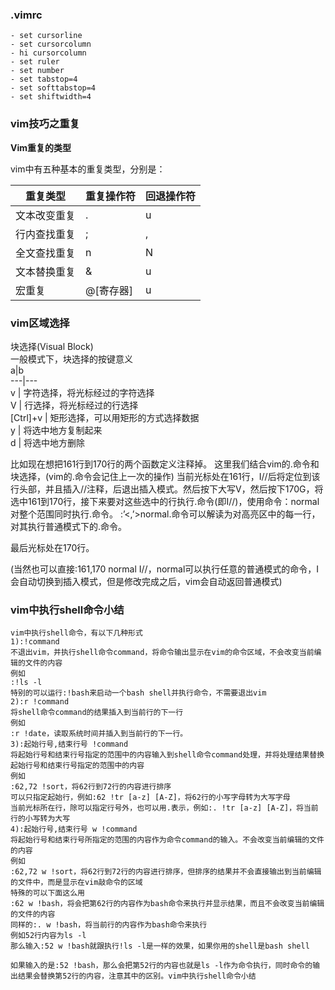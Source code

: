 ### .vimrc
	
	- set cursorline
	- set cursorcolumn
	- hi cursorcolumn
	- set ruler
	- set number
	- set tabstop=4
	- set softtabstop=4
	- set shiftwidth=4

### vim技巧之重复

**Vim重复的类型**

vim中有五种基本的重复类型，分别是：

重复类型|重复操作符|回退操作符
---|---|---
文本改变重复|.|u
行内查找重复|;|,
全文查找重复|n|N
文本替换重复|&|u
宏重复|@[寄存器]|u

### vim区域选择

块选择(Visual Block)  
一般模式下，块选择的按键意义  
a|b  
---|---  
v | 字符选择，将光标经过的字符选择  
V | 行选择，将光标经过的行选择  
[Ctrl]+v | 矩形选择，可以用矩形的方式选择数据  
y | 将选中地方复制起来  
d | 将选中地方删除  
 
比如现在想把161行到170行的两个函数定义注释掉。
这里我们结合vim的.命令和块选择，(vim的.命令会记住上一次的操作)
当前光标处在161行，I//<ESC>后将定位到该行头部，并且插入//注释，后退出插入模式。然后按下大写V，然后按下170G，将选中161到170行，接下来要对这些选中的行执行.命令(即I//<ESC>)，使用命令：normal对整个范围同时执行.命令。
:’<,’>normal.命令可以解读为对高亮区中的每一行，对其执行普通模式下的.命令。

最后光标处在170行。

(当然也可以直接:161,170 normal   I//，normal可以执行任意的普通模式的命令，I会自动切换到插入模式，但是修改完成之后，vim会自动返回普通模式)

### vim中执行shell命令小结
	vim中执行shell命令，有以下几种形式
	1):!command
	不退出vim，并执行shell命令command，将命令输出显示在vim的命令区域，不会改变当前编辑的文件的内容
	例如
	:!ls -l
	特别的可以运行:!bash来启动一个bash shell并执行命令，不需要退出vim
	2):r !command
	将shell命令command的结果插入到当前行的下一行
	例如
	:r !date，读取系统时间并插入到当前行的下一行。
	3):起始行号,结束行号 !command
	将起始行号和结束行号指定的范围中的内容输入到shell命令command处理，并将处理结果替换起始行号和结束行号指定的范围中的内容
	例如
	:62,72 !sort，将62行到72行的内容进行排序
	可以只指定起始行，例如:62 !tr [a-z] [A-Z]，将62行的小写字母转为大写字母
	当前光标所在行，除可以指定行号外，也可以用.表示，例如:. !tr [a-z] [A-Z]，将当前行的小写转为大写
	4):起始行号,结束行号 w !command
	将起始行号和结束行号所指定的范围的内容作为命令command的输入。不会改变当前编辑的文件的内容
	例如
	:62,72 w !sort，将62行到72行的内容进行排序，但排序的结果并不会直接输出到当前编辑的文件中，而是显示在vim敲命令的区域
	特殊的可以下面这么用
	:62 w !bash，将会把第62行的内容作为bash命令来执行并显示结果，而且不会改变当前编辑的文件的内容
	同样的:. w !bash，将当前行的内容作为bash命令来执行
	例如52行内容为ls -l
	那么输入:52 w !bash就跟执行!ls -l是一样的效果，如果你用的shell是bash shell

	如果输入的是:52 !bash，那么会把第52行的内容也就是ls -l作为命令执行，同时命令的输出结果会替换第52行的内容，注意其中的区别。vim中执行shell命令小结

